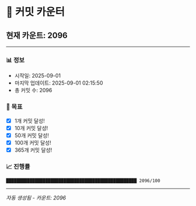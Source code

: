 # 🔢 커밋 카운터

## 현재 카운트: 2096

---

### 📊 정보
- 시작일: 2025-09-01
- 마지막 업데이트: 2025-09-01 02:15:50
- 총 커밋 수: 2096

### 🎯 목표
- [x] 1개 커밋 달성!
- [x] 10개 커밋 달성!
- [x] 50개 커밋 달성!
- [x] 100개 커밋 달성!
- [x] 365개 커밋 달성!

### 📈 진행률
```
██████████████████████████████████████████████████ 2096/100
```

---
*자동 생성됨 - 카운트: 2096*
